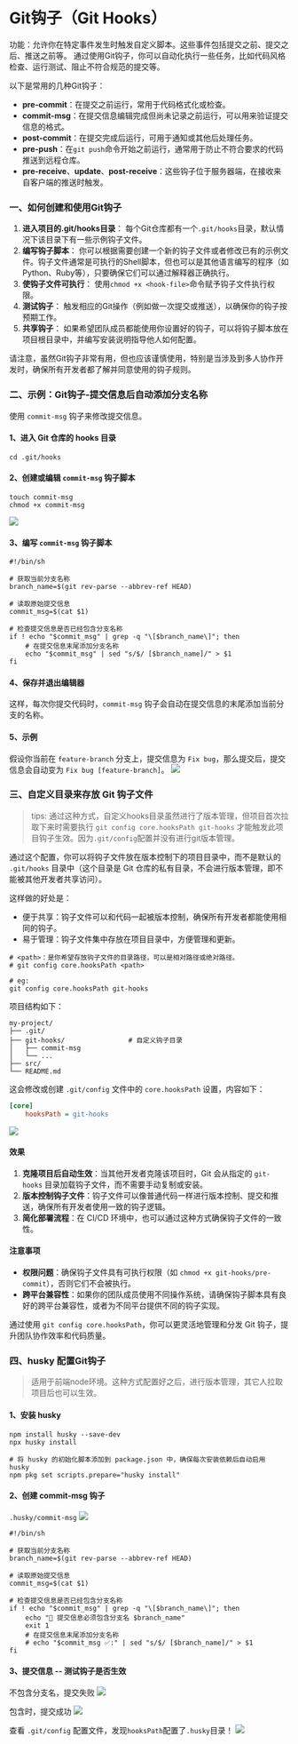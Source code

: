 # Git钩子（Git Hooks）

功能：允许你在特定事件发生时触发自定义脚本。这些事件包括提交之前、提交之后、推送之前等。
通过使用Git钩子，你可以自动化执行一些任务，比如代码风格检查、运行测试、阻止不符合规范的提交等。

以下是常用的几种Git钩子：

- **pre-commit**：在提交之前运行，常用于代码格式化或检查。
- **commit-msg**：在提交信息编辑完成但尚未记录之前运行，可以用来验证提交信息的格式。
- **post-commit**：在提交完成后运行，可用于通知或其他后处理任务。
- **pre-push**：在`git push`命令开始之前运行，通常用于防止不符合要求的代码推送到远程仓库。
- **pre-receive**、**update**、**post-receive**：这些钩子位于服务器端，在接收来自客户端的推送时触发。

### 一、如何创建和使用Git钩子

1. **进入项目的.git/hooks目录**：
   每个Git仓库都有一个`.git/hooks`目录，默认情况下该目录下有一些示例钩子文件。
2. **编写钩子脚本**：
   你可以根据需要创建一个新的钩子文件或者修改已有的示例文件。钩子文件通常是可执行的Shell脚本，但也可以是其他语言编写的程序（如Python、Ruby等），只要确保它们可以通过解释器正确执行。
3. **使钩子文件可执行**：
   使用`chmod +x <hook-file>`命令赋予钩子文件执行权限。
4. **测试钩子**：
   触发相应的Git操作（例如做一次提交或推送），以确保你的钩子按预期工作。
5. **共享钩子**：
   如果希望团队成员都能使用你设置好的钩子，可以将钩子脚本放在项目根目录中，并编写安装说明指导他人如何配置。

请注意，虽然Git钩子非常有用，但也应该谨慎使用，特别是当涉及到多人协作开发时，确保所有开发者都了解并同意使用的钩子规则。

### 二、示例：Git钩子-提交信息后自动添加分支名称

使用 `commit-msg` 钩子来修改提交信息。

#### 1、进入 Git 仓库的 hooks 目录

```shell
cd .git/hooks
```

#### 2、创建或编辑 `commit-msg` 钩子脚本

```shell
touch commit-msg
chmod +x commit-msg
```

![](./images/23-Git钩子-提交时自动追加分支名称-1740658899551.png)


#### 3、编写 `commit-msg` 钩子脚本

```shell
#!/bin/sh

# 获取当前分支名称
branch_name=$(git rev-parse --abbrev-ref HEAD)

# 读取原始提交信息
commit_msg=$(cat $1)

# 检查提交信息是否已经包含分支名称
if ! echo "$commit_msg" | grep -q "\[$branch_name\]"; then
    # 在提交信息末尾添加分支名称
    echo "$commit_msg" | sed "s/$/ [$branch_name]/" > $1
fi
```

#### 4、保存并退出编辑器

这样，每次你提交代码时，`commit-msg` 钩子会自动在提交信息的末尾添加当前分支的名称。

#### 5、示例

假设你当前在 `feature-branch` 分支上，提交信息为 `Fix bug`，那么提交后，提交信息会自动变为 `Fix bug [feature-branch]`。
![](./images/23-Git钩子-提交时自动追加分支名称-1740658972883.png)

### 三、自定义目录来存放 Git 钩子文件

> tips: 通过这种方式，自定义hooks目录虽然进行了版本管理，但项目首次拉取下来时需要执行 `git config core.hooksPath git-hooks` 才能触发此项目钩子生效。因为`.git/config`配置并没有进行git版本管理。

通过这个配置，你可以将钩子文件放在版本控制下的项目目录中，而不是默认的 `.git/hooks` 目录中（这个目录是 Git 仓库的私有目录，不会进行版本管理，即不能被其他开发者共享访问）。

这样做的好处是：
- 便于共享：钩子文件可以和代码一起被版本控制，确保所有开发者都能使用相同的钩子。
- 易于管理：钩子文件集中存放在项目目录中，方便管理和更新。

```shell
# <path>：是你希望存放钩子文件的目录路径，可以是相对路径或绝对路径。
# git config core.hooksPath <path>

# eg:
git config core.hooksPath git-hooks
```

项目结构如下：

```
my-project/
├── .git/
├── git-hooks/                # 自定义钩子目录
│   ├── commit-msg
│   └── ...
├── src/
└── README.md
```

这会修改或创建 `.git/config` 文件中的 `core.hooksPath` 设置，内容如下：
```ini
[core]
    hooksPath = git-hooks
```

![](./images/23-Git钩子-提交时自动追加分支名称-1740712823930.png)

#### 效果

1. **克隆项目后自动生效**：当其他开发者克隆该项目时，Git 会从指定的 `git-hooks` 目录加载钩子文件，而不需要手动复制或安装。
2. **版本控制钩子文件**：钩子文件可以像普通代码一样进行版本控制、提交和推送，确保所有开发者使用一致的钩子逻辑。
3. **简化部署流程**：在 CI/CD 环境中，也可以通过这种方式确保钩子文件的一致性。

#### 注意事项

- **权限问题**：确保钩子文件具有可执行权限（如 `chmod +x git-hooks/pre-commit`），否则它们不会被执行。
- **跨平台兼容性**：如果你的团队成员使用不同操作系统，请确保钩子脚本具有良好的跨平台兼容性，或者为不同平台提供不同的钩子实现。

通过使用 `git config core.hooksPath`，你可以更灵活地管理和分发 Git 钩子，提升团队协作效率和代码质量。

### 四、husky 配置Git钩子

> 适用于前端node环境。这种方式配置好之后，进行版本管理，其它人拉取项目后也可以生效。

#### 1、安装 husky

```shell
npm install husky --save-dev
npx husky install

# 将 husky 的初始化脚本添加到 package.json 中，确保每次安装依赖后自动启用 husky
npm pkg set scripts.prepare="husky install"
```

#### 2、创建 commit-msg 钩子

`.husky/commit-msg`
![](./images/23-Git钩子-提交时自动追加分支名称-1740730405944.png)


```shell
#!/bin/sh

# 获取当前分支名称
branch_name=$(git rev-parse --abbrev-ref HEAD)

# 读取原始提交信息
commit_msg=$(cat $1)

# 检查提交信息是否已经包含分支名称
if ! echo "$commit_msg" | grep -q "\[$branch_name\]"; then
    echo "🚨 提交信息必须包含分支名 $branch_name"
    exit 1
    # 在提交信息末尾添加分支名称
    # echo "$commit_msg ✅:" | sed "s/$/ [$branch_name]/" > $1
fi
```

#### 3、提交信息 -- 测试钩子是否生效

不包含分支名，提交失败
![](./images/23-Git钩子-提交时自动追加分支名称-1740730452959.png)

包含时，提交成功
![](./images/23-Git钩子-提交时自动追加分支名称-1740730547830.png)

查看 `.git/config` 配置文件，发现`hooksPath`配置了`.husky`目录！
![](./images/23-Git钩子-提交时自动追加分支名称-1740730666489.png)

